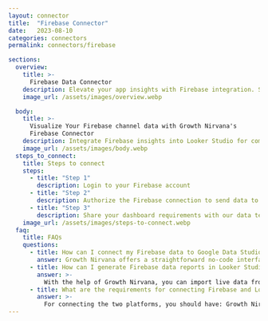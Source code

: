 ```yaml
---
layout: connector
title:  "Firebase Connector"
date:   2023-08-10
categories: connectors
permalink: connectors/firebase

sections:
  overview:
    title: >-
      Firebase Data Connector
    description: Elevate your app insights with Firebase integration. Seamlessly merge app data from Firebase with Looker Studio's analytical capabilities, unlocking insights that shape user experiences, engagement strategies, and operational efficiency.
    image_url: /assets/images/overview.webp

  body:
    title: >-
      Visualize Your Firebase channel data with Growth Nirvana's
      Firebase Connector
    description: Integrate Firebase insights into Looker Studio for comprehensive app analytics that guide your app strategies.
    image_url: /assets/images/body.webp
  steps_to_connect:
    title: Steps to connect
    steps:
      - title: "Step 1"
        description: Login to your Firebase account
      - title: "Step 2"
        description: Authorize the Firebase connection to send data to Growth Nirvana
      - title: "Step 3"
        description: Share your dashboard requirements with our data team. We will build the report for you.
    image_url: /assets/images/steps-to-connect.webp
  faq:
    title: FAQs
    questions:
      - title: How can I connect my Firebase data to Google Data Studio/Looker Studio?
        answer: Growth Nirvana offers a straightforward no-code interface to connect to Firebase data sources.
      - title: How can I generate Firebase data reports in Looker Studio?
        answer: >-
          With the help of Growth Nirvana, you can import live data from Firebase into Looker Studio. These data can be viewed in charts, tables, and dashboards to generate branded reports that can be shared instantly.
      - title: What are the requirements for connecting Firebase and Looker Studio?
        answer: >-
          For connecting the two platforms, you should have: Growth Nirvana Account and Firebase Ads Account
---
```

